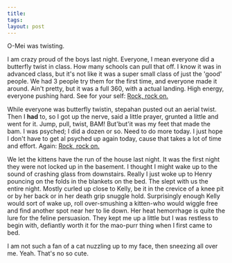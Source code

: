 ```yaml
---
title: 
tags: 
layout: post
---
```

O-Mei was twisting. 

 

 I am crazy proud of the boys last night.  Everyone, I mean everyone did a butterfly twist in class.  How many schools can pull that off.  I know it was in advanced class, but it's not like it was a super small class of just the 'good' people.  We had 3 people try them for the first time, and everyone made it around.  Ain't pretty, but it was a full 360, with a actual landing.  High energy, everyone pushing hard.  See for your self: <a href="http://homepage.mac.com/fuzzymonk/.Movies/omeitwists.mpg">Rock, rock on.</a>

 

 While everyone was butterfly twistin, stepahan pusted out an aerial twist.  Then I **had** to, so I got up the nerve, said a little prayer, grunted a little and went for it. Jump, pull, twist, BAM!  But'but'it was my feet that made the bam.  I was psyched; I did a dozen or so.  Need to do more today.  I just hope I don't have to get al psyched up again today, cause that takes a lot of time and effort. Again: <a href="http://homepage.mac.com/fuzzymonk/.Movies/chrisareialtwist.mpg">Rock, rock on.</a>

 

 We let the kittens have the run of the house last night. It was the first night they were not locked up in the basement.  I thought I might wake up to the sound of crashing glass from downstairs.  Really I just woke up to Henry pouncing on the folds in the blankets on the bed.  The slept with us the entire night.  Mostly curled up close to Kelly, be it in the crevice of a knee pit or by her back or in her death grip snuggle hold.  Surprisingly enough Kelly would sort of wake up, roll over-smushing a kitten-who would wiggle free and find another spot near her to lie down.  Her heat hemorrhage is quite the lure for the feline persuasion.  They kept me up a little but I was restless to begin with, defiantly worth it for the mao-purr thing when I first came to bed.  

 

 I am not such a fan of a cat nuzzling up to my face, then sneezing all over me.  Yeah.  That's no so cute. 

 
